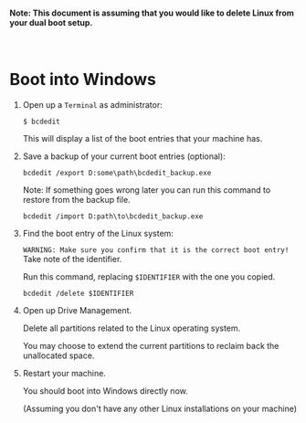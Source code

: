 #### Note: This document is assuming that you would like to delete Linux from your dual boot setup.

&nbsp;

# Boot into Windows

1. Open up a `Terminal` as administrator:

   ```
   $ bcdedit
   ```

   This will display a list of the boot entries that your machine has.

2. Save a backup of your current boot entries (optional):

   ```
   bcdedit /export D:some\path\bcdedit_backup.exe
   ```

   Note: If something goes wrong later you can run this command to restore from the backup file.

   ```
   bcdedit /import D:path\to\bcdedit_backup.exe
   ```

3. Find the boot entry of the Linux system:

   `WARNING: Make sure you confirm that it is the correct boot entry!`
   Take note of the identifier.

   Run this command, replacing `$IDENTIFIER` with the one you copied.

   ```
   bcdedit /delete $IDENTIFIER
   ```

4. Open up Drive Management.

   Delete all partitions related to the Linux operating system.

   You may choose to extend the current partitions to reclaim back the unallocated space.

5. Restart your machine.

   You should boot into Windows directly now.

   (Assuming you don't have any other Linux installations on your machine)
